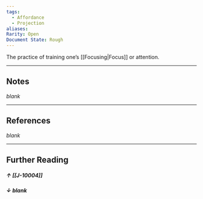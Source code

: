 ```yaml
---
tags:
  - Affordance
  - Projection
aliases: 
Rarity: Open
Document State: Rough
---
```

The practice of training one’s [[Focusing|Focus]] or attention.
- - -
## Notes
*blank*
- - -
## References
_blank_
- - - 
## Further Reading
##### ↑ [[J-10004]]
##### ↓ _blank_
